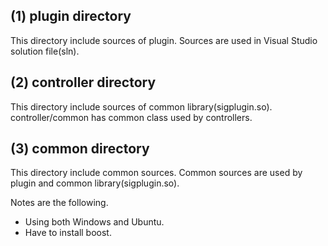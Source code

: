 (1) plugin directory
-----------------
This directory include sources of plugin.
Sources are used in Visual Studio solution file(sln).


(2) controller directory
-----------------
This directory include sources of common library(sigplugin.so).
controller/common has common class used by controllers.


(3) common directory
-----------------
This directory include common sources.
Common sources are used by plugin and common library(sigplugin.so).

Notes are the following.
* Using both Windows and Ubuntu.
* Have to install boost.
